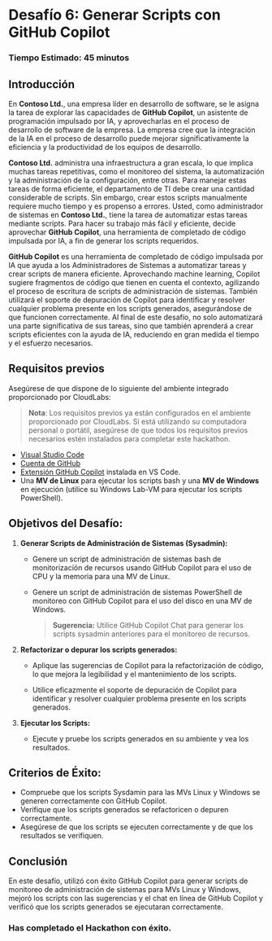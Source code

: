 # Desafío 6: Generar Scripts con GitHub Copilot

### Tiempo Estimado: 45 minutos

## Introducción

En **Contoso Ltd.**, una empresa líder en desarrollo de software, se le asigna la tarea de explorar las capacidades de **GitHub Copilot**, un asistente de programación impulsado por IA, y aprovecharlas en el proceso de desarrollo de software de la empresa. La empresa cree que la integración de la IA en el proceso de desarrollo puede mejorar significativamente la eficiencia y la productividad de los equipos de desarrollo.

**Contoso Ltd.** administra una infraestructura a gran escala, lo que implica muchas tareas repetitivas, como el monitoreo del sistema, la automatización y la administración de la configuración, entre otras. Para manejar estas tareas de forma eficiente, el departamento de TI debe crear una cantidad considerable de scripts. Sin embargo, crear estos scripts manualmente requiere mucho tiempo y es propenso a errores. Usted, como administrador de sistemas en **Contoso Ltd.**, tiene la tarea de automatizar estas tareas mediante scripts. Para hacer su trabajo más fácil y eficiente, decide aprovechar **GitHub Copilot**, una herramienta de completado de código impulsada por IA, a fin de generar los scripts requeridos.

**GitHub Copilot** es una herramienta de completado de código impulsada por IA que ayuda a los Administradores de Sistemas a automatizar tareas y crear scripts de manera eficiente. Aprovechando machine learning, Copilot sugiere fragmentos de código que tienen en cuenta el contexto, agilizando el proceso de escritura de scripts de administración de sistemas. También utilizará el soporte de depuración de Copilot para identificar y resolver cualquier problema presente en los scripts generados, asegurándose de que funcionen correctamente. Al final de este desafío, no solo automatizará una parte significativa de sus tareas, sino que también aprenderá a crear scripts eficientes con la ayuda de IA, reduciendo en gran medida el tiempo y el esfuerzo necesarios.

## Requisitos previos

Asegúrese de que dispone de lo siguiente del ambiente integrado proporcionado por CloudLabs:

> **Nota**: Los requisitos previos ya están configurados en el ambiente proporcionado por CloudLabs. Si está utilizando su computadora personal o portátil, asegúrese de que todos los requisitos previos necesarios estén instalados para completar este hackathon.

- [Visual Studio Code](https://code.visualstudio.com/)
- [Cuenta de GitHub](https://github.com/)
- [Extensión GitHub Copilot](https://marketplace.visualstudio.com/items?itemName=GitHub.copilot) instalada en VS Code.
- Una **MV de Linux** para ejecutar los scripts bash y una **MV de Windows** en ejecución (utilice su Windows Lab-VM para ejecutar los scripts PowerShell).

## Objetivos del Desafío:

1. **Generar Scripts de Administración de Sistemas (Sysadmin):**

   - Genere un script de administración de sistemas bash de monitorización de recursos usando GitHub Copilot para el uso de CPU y la memoria para una MV de Linux.

   - Genere un script de administración de sistemas PowerShell de monitoreo con GitHub Copilot para el uso del disco en una MV de Windows. 
     >**Sugerencia:** Utilice GitHub Copilot Chat para generar los scripts sysadmin anteriores para el monitoreo de recursos.

3. **Refactorizar o depurar los scripts generados:**

   - Aplique las sugerencias de Copilot para la refactorización de código, lo que mejora la legibilidad y el mantenimiento de los scripts.

   - Utilice eficazmente el soporte de depuración de Copilot para identificar y resolver cualquier problema presente en los scripts generados.

3. **Ejecutar los Scripts:**

   - Ejecute y pruebe los scripts generados en su ambiente y vea los resultados.

## Criterios de Éxito:

- Compruebe que los scripts Sysdamin para las MVs Linux y Windows se generen correctamente con GitHub Copilot.
- Verifique que los scripts generados se refactoricen o depuren correctamente.
- Asegúrese de que los scripts se ejecuten correctamente y de que los resultados se verifiquen.

## Conclusión

En este desafío, utilizó con éxito GitHub Copilot para generar scripts de monitoreo de administración de sistemas para MVs Linux y Windows, mejoró los scripts con las sugerencias y el chat en línea de GitHub Copilot y verificó que los scripts generados se ejecutaran correctamente.

### Has completado el Hackathon con éxito.